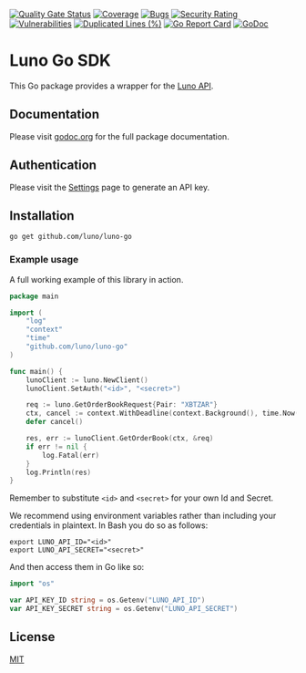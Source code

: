 [![Quality Gate Status](https://sonarcloud.io/api/project_badges/measure?project=luno_luno-go&metric=alert_status)](https://sonarcloud.io/summary/new_code?id=luno_luno-go)
[![Coverage](https://sonarcloud.io/api/project_badges/measure?project=luno_luno-go&metric=coverage)](https://sonarcloud.io/summary/new_code?id=luno_luno-go)
[![Bugs](https://sonarcloud.io/api/project_badges/measure?project=luno_luno-go&metric=bugs)](https://sonarcloud.io/summary/new_code?id=luno_luno-go)
[![Security Rating](https://sonarcloud.io/api/project_badges/measure?project=luno_luno-go&metric=security_rating)](https://sonarcloud.io/summary/new_code?id=luno_luno-go)
[![Vulnerabilities](https://sonarcloud.io/api/project_badges/measure?project=luno_luno-go&metric=vulnerabilities)](https://sonarcloud.io/summary/new_code?id=luno_luno-go)
[![Duplicated Lines (%)](https://sonarcloud.io/api/project_badges/measure?project=luno_luno-go&metric=duplicated_lines_density)](https://sonarcloud.io/summary/new_code?id=luno_luno-go)
[![Go Report Card](https://goreportcard.com/badge/github.com/luno/luno-go)](https://goreportcard.com/report/github.com/luno/luno-go)
[![GoDoc](https://godoc.org/github.com/luno/luno-go?status.png)](https://godoc.org/github.com/luno/luno-go)

# Luno Go SDK

This Go package provides a wrapper for the [Luno API](https://www.luno.com/api).

## Documentation

Please visit [godoc.org](https://godoc.org/github.com/luno/luno-go) for the full
package documentation.

## Authentication

Please visit the [Settings](https://www.luno.com/wallet/settings/api_keys) page
to generate an API key.

## Installation

```shell
go get github.com/luno/luno-go
```

### Example usage

A full working example of this library in action.

```go
package main

import (
	"log"
	"context"
	"time"
	"github.com/luno/luno-go"
)

func main() {
	lunoClient := luno.NewClient()
	lunoClient.SetAuth("<id>", "<secret>")

	req := luno.GetOrderBookRequest{Pair: "XBTZAR"}
	ctx, cancel := context.WithDeadline(context.Background(), time.Now().Add(10*time.Second))
	defer cancel()

	res, err := lunoClient.GetOrderBook(ctx, &req)
	if err != nil {
		log.Fatal(err)
	}
	log.Println(res)
}
```

Remember to substitute `<id>` and `<secret>` for your own Id and Secret.

We recommend using environment variables rather than including your credentials in plaintext. In Bash you do so as follows:
```shell
export LUNO_API_ID="<id>"
export LUNO_API_SECRET="<secret>"
```

And then access them in Go like so:

```go
import "os"

var API_KEY_ID string = os.Getenv("LUNO_API_ID")
var API_KEY_SECRET string = os.Getenv("LUNO_API_SECRET")
```

## License

[MIT](./LICENSE.md)
